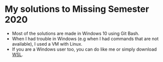 # My solutions to Missing Semester 2020
- Most of the solutions are made in Windows 10 using Git Bash.
- When I had trouble in Windows (e.g when I had commands that are not available), I used a VM with Linux.
- If you are a Windows user too, you can do like me or simply download [WSL](https://learn.microsoft.com/en-us/windows/wsl/install).
